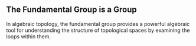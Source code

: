 ## The Fundamental Group is a Group

In algebraic topology, the fundamental group provides a powerful algebraic tool for understanding the structure of topological spaces by examining the loops within them. 